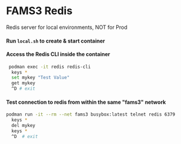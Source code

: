 # FAMS3 Redis
Redis server for local environments, NOT for Prod

#### Run `local.sh` to create & start container

#### Access the Redis CLI inside the container
```bash
 podman exec -it redis redis-cli
  keys *
  set mykey "Test Value"
  get mykey
  ^D # exit
```

#### Test connection to redis from within the same "fams3" network
```bash
podman run -it --rm --net fams3 busybox:latest telnet redis 6379
  keys *
  del mykey
  keys *
  ^D  # exit